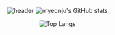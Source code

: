 <div align="center"> 
  
![header](https://capsule-render.vercel.app/api?type=Waving&height=400&text=Myeonju's%20GitHub!%20&fontSize=40&fontColor=ffffff&fontAlign=70&animation=fadeIn&color=timeAuto)
![myeonju's GitHub stats](https://github-readme-stats.vercel.app/api?username=myeonju&show_icons=true)
</div>
<div align="center"> 
  
![Top Langs](https://github-readme-stats.vercel.app/api/top-langs/?username=myeonju&layout=compact)
</div>
